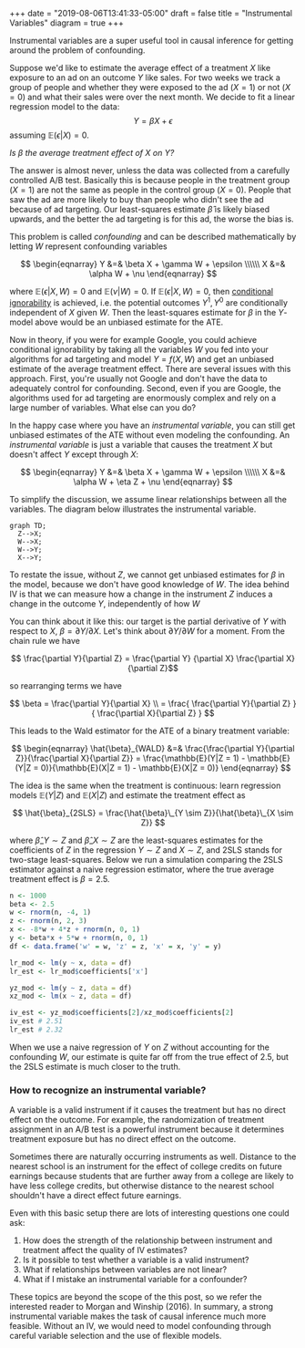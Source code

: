 +++
date = "2019-08-06T13:41:33-05:00"
draft = false
title = "Instrumental Variables"
diagram = true
+++

Instrumental variables are a super useful tool in causal inference for getting around the problem of confounding.

Suppose we'd like to estimate the average effect of a treatment $X$ like exposure to an ad on an outcome $Y$ like sales. For two weeks we track a group of people and whether they were exposed to the ad ($X = 1$) or not ($X = 0$) and what their sales were over the next month. We decide to fit a linear regression model to the data:
$$Y = \beta X + \epsilon$$
assuming $\mathbb{E}(\epsilon | X) = 0$.

*Is $\beta$ the average treatment effect of $X$ on $Y$?*

The answer is almost never, unless the data was collected from a carefully controlled A/B test. Basically this is because people in the treatment group ($X = 1$) are not the same as people in the control group ($X = 0$). People that saw the ad are more likely to buy than people who didn't see the ad because of ad targeting. Our least-squares estimate $\hat{\beta}$ is likely biased upwards, and the better the ad targeting is for this ad, the worse the bias is.

This problem is called *confounding* and can be described mathematically by letting $W$ represent
confounding variables

$$
\begin{eqnarray}
Y &=& \beta X + \gamma W + \epsilon \\\\\\
X &=& \alpha W + \nu
\end{eqnarray}
$$

where $\mathbb{E}(\epsilon | X, W) = 0$ and $\mathbb{E}(\nu | W) = 0$. If $\mathbb{E}(\epsilon | X, W) = 0$, then [conditional ignorability](https://en.wikipedia.org/wiki/Ignorability) is achieved, i.e. the potential outcomes $Y^{1}, Y^{0}$ are conditionally independent of $X$ given $W$. Then the least-squares estimate for $\beta$ in the $Y$-model above would be an unbiased estimate for the ATE.

Now in theory, if you were for example Google, you could achieve conditional ignorability by taking all the variables $W$ you fed into your algorithms for ad targeting and model $Y = f(X, W)$ and get an unbiased estimate of the average treatment effect. There are several issues with this approach. First, you're usually not Google and don't have the data to adequately control for confounding. Second, even if you are Google, the algorithms used for ad targeting are enormously complex and rely on a large number of variables. What else can you do?

In the happy case where you have an *instrumental variable*, you can still get unbiased estimates of the ATE without even modeling the confounding. An *instrumental variable* is just a variable that causes the treatment $X$ but doesn't affect $Y$ except through $X$:

$$
\begin{eqnarray}
Y &=& \beta X + \gamma W + \epsilon \\\\\\
X &=& \alpha W + \eta Z + \nu
\end{eqnarray}
$$

To simplify the discussion, we assume linear relationships between all the variables. The diagram below illustrates the instrumental variable.

```mermaid
graph TD;
  Z-->X;
  W-->X;
  W-->Y;
  X-->Y;

```

To restate the issue, without $Z$, we cannot get unbiased estimates for $\beta$ in the model, because we don't have good knowledge of $W$. The idea behind IV is that we can measure how a change in the instrument $Z$ induces a change in the outcome $Y$, independently of how $W$  

You can think about it like this: our target is the partial derivative of $Y$ with respect to $X$, $\beta = \partial Y / \partial X$. Let's think about $\partial Y / \partial W$ for a moment. From the chain rule we have

$$ \frac{\partial Y}{\partial Z} = \frac{\partial Y} {\partial X} \frac{\partial X}{\partial Z}$$

so rearranging terms we have

$$
\beta = \frac{\partial Y}{\partial X} \\
= \frac{ \frac{\partial Y}{\partial Z} }{ \frac{\partial X}{\partial Z} }
$$

This leads to the Wald estimator for the ATE of a binary treatment variable:

$$
\begin{eqnarray}
\hat{\beta}_{WALD} &=& \frac{\frac{\partial Y}{\partial Z}}{\frac{\partial X}{\partial Z}} = \frac{\mathbb{E}(Y|Z = 1) - \mathbb{E}(Y|Z = 0)}{\mathbb{E}(X|Z = 1) - \mathbb{E}(X|Z = 0)}
\end{eqnarray}
$$

The idea is the same when the treatment is continuous: learn regression models $\mathbb{E}(Y | Z)$ and $\mathbb{E}(X | Z)$ and estimate the treatment effect as

$$
\hat{\beta}_{2SLS} = \frac{\hat{\beta}\_{Y \sim Z}}{\hat{\beta}\_{X \sim Z}}
$$

where $\hat{\beta}\_{Y \sim Z}$ and $\hat{\beta}\_{X \sim Z}$ are the least-squares estimates for the coefficients of $Z$ in the regression $Y \sim Z$ and $X \sim Z$, and 2SLS stands for two-stage least-squares. Below we run a simulation comparing the 2SLS estimator against a naive regression estimator, where the true average treatment effect is $\beta = 2.5$.

```R
n <- 1000
beta <- 2.5
w <- rnorm(n, -4, 1)
z <- rnorm(n, 2, 3)
x <- -8*w + 4*z + rnorm(n, 0, 1)
y <- beta*x + 5*w + rnorm(n, 0, 1)
df <- data.frame('w' = w, 'z' = z, 'x' = x, 'y' = y)

lr_mod <- lm(y ~ x, data = df)
lr_est <- lr_mod$coefficients['x']

yz_mod <- lm(y ~ z, data = df)
xz_mod <- lm(x ~ z, data = df)

iv_est <- yz_mod$coefficients[2]/xz_mod$coefficients[2]
iv_est # 2.51
lr_est # 2.32
```

When we use a naive regression of $Y$ on $Z$ without accounting for the confounding $W$, our estimate is quite far off from the true effect of 2.5, but the 2SLS estimate is much closer to the truth.

### How to recognize an instrumental variable?
A variable is a valid instrument if it causes the treatment but has no direct effect on the outcome. For example, the randomization of treatment assignment in an A/B test is a powerful instrument because it determines treatment exposure but has no direct effect on the outcome.

Sometimes there are naturally occurring instruments as well. Distance to the nearest school is an instrument for the effect of college credits on future earnings because students that are further away from a college are likely to have less college credits, but otherwise distance to the nearest school shouldn't have a direct effect future earnings.

Even with this basic setup there are lots of interesting questions one could ask:  

1. How does the strength of the relationship between instrument and treatment affect the quality of IV estimates?   
2. Is it possible to test whether a variable is a valid instrument?
3. What if relationships between variables are not linear?  
4. What if I mistake an instrumental variable for a confounder?

These topics are beyond the scope of the this post, so we refer the interested reader to Morgan and Winship (2016). In summary, a strong instrumental variable makes the task of causal inference much more feasible. Without an IV, we would need to model confounding through careful variable selection and the use of flexible models.

<!-- However, the question of identifiability--*with the variables I have, is it possible to figure out the causal effect of interest if I had infinite data on each of my variables?*--has mostly been laid to rest by the work of Judea Pearl and others, who invented the [back-door criterion](https://en.wikipedia.org/wiki/Confounding) and developed identification algorithms for casual diagrams. There's also a lot of current research on estimation of casual effects when there's no IV. See for example V. Chernozhukov et. al.'s work on double machine learning and M. Oprescu et. al.'s work on orthogonal random forests which we may discuss in future posts. -->
